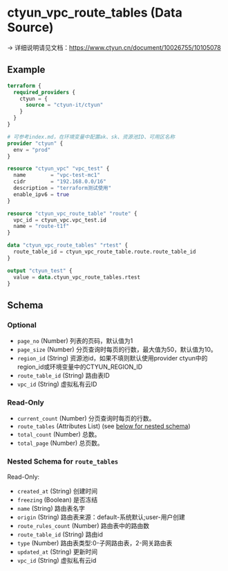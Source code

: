# ctyun_vpc_route_tables (Data Source)
-> 详细说明请见文档：https://www.ctyun.cn/document/10026755/10105078



## Example

```terraform
terraform {
  required_providers {
    ctyun = {
      source = "ctyun-it/ctyun"
    }
  }
}

# 可参考index.md，在环境变量中配置ak、sk、资源池ID、可用区名称
provider "ctyun" {
  env = "prod"
}

resource "ctyun_vpc" "vpc_test" {
  name        = "vpc-test-mc1"
  cidr        = "192.168.0.0/16"
  description = "terraform测试使用"
  enable_ipv6 = true
}

resource "ctyun_vpc_route_table" "route" {
  vpc_id = ctyun_vpc.vpc_test.id
  name = "route-t1f"
}

data "ctyun_vpc_route_tables" "rtest" {
  route_table_id = ctyun_vpc_route_table.route.route_table_id
}

output "ctyun_test" {
  value = data.ctyun_vpc_route_tables.rtest
}
```

<!-- schema generated by tfplugindocs -->
## Schema

### Optional

- `page_no` (Number) 列表的页码，默认值为1
- `page_size` (Number) 分页查询时每页的行数，最大值为50，默认值为10。
- `region_id` (String) 资源池id，如果不填则默认使用provider ctyun中的region_id或环境变量中的CTYUN_REGION_ID
- `route_table_id` (String) 路由表ID
- `vpc_id` (String) 虚拟私有云ID

### Read-Only

- `current_count` (Number) 分页查询时每页的行数。
- `route_tables` (Attributes List) (see [below for nested schema](#nestedatt--route_tables))
- `total_count` (Number) 总数。
- `total_page` (Number) 总页数。

<a id="nestedatt--route_tables"></a>
### Nested Schema for `route_tables`

Read-Only:

- `created_at` (String) 创建时间
- `freezing` (Boolean) 是否冻结
- `name` (String) 路由表名字
- `origin` (String) 路由表来源：default-系统默认;user-用户创建
- `route_rules_count` (Number) 路由表中的路由数
- `route_table_id` (String) 路由id
- `type` (Number) 路由表类型:0-子网路由表，2-网关路由表
- `updated_at` (String) 更新时间
- `vpc_id` (String) 虚拟私有云id